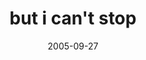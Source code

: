---
layout: base.njk
title : 'but i can&#39;t stop' 
view_title : 'but i can&#39;t stop' 
year : '2005' 
date : '2005-09-27' 
img_file : '/drawing/buticantstop.png' 
html_file : 'buticantstop' 
next_html : 'itsmoreaboutwhereiamgoing.html' 
year_order : '130' 
permalink : "title/{{html_file}}.html"
---